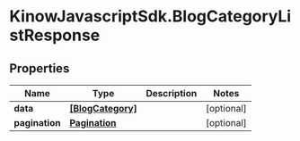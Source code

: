 # KinowJavascriptSdk.BlogCategoryListResponse

## Properties
Name | Type | Description | Notes
------------ | ------------- | ------------- | -------------
**data** | [**[BlogCategory]**](BlogCategory.md) |  | [optional] 
**pagination** | [**Pagination**](Pagination.md) |  | [optional] 


